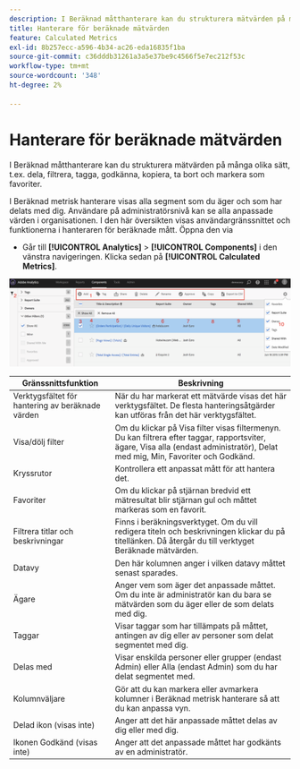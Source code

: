 ```yaml
---
description: I Beräknad måtthanterare kan du strukturera mätvärden på många olika sätt, t.ex. dela, filtrera, tagga, godkänna, kopiera, ta bort och markera som favoriter.
title: Hanterare för beräknade mätvärden
feature: Calculated Metrics
exl-id: 8b257ecc-a596-4b34-ac26-eda16835f1ba
source-git-commit: c36dddb31261a3a5e37be9c4566f5e7ec212f53c
workflow-type: tm+mt
source-wordcount: '348'
ht-degree: 2%

---
```


# Hanterare för beräknade mätvärden

I Beräknad måtthanterare kan du strukturera mätvärden på många olika sätt, t.ex. dela, filtrera, tagga, godkänna, kopiera, ta bort och markera som favoriter.

I Beräknad metrisk hanterare visas alla segment som du äger och som har delats med dig. Användare på administratörsnivå kan se alla anpassade värden i organisationen. I den här översikten visas användargränssnittet och funktionerna i hanteraren för beräknade mått. Öppna den via

* Går till **[!UICONTROL Analytics]** > **[!UICONTROL Components]** i den vänstra navigeringen. Klicka sedan på **[!UICONTROL Calculated Metrics]**.

![](assets/calcmet_mgr_ui.png)

| Gränssnittsfunktion | Beskrivning |
| --- | --- |
| Verktygsfältet för hantering av beräknade värden | När du har markerat ett mätvärde visas det här verktygsfältet. De flesta hanteringsåtgärder kan utföras från det här verktygsfältet. |
| Visa/dölj filter | Om du klickar på Visa filter visas filtermenyn. Du kan filtrera efter taggar, rapportsviter, ägare, Visa alla (endast administratör), Delat med mig, Min, Favoriter och Godkänd. |
| Kryssrutor | Kontrollera ett anpassat mått för att hantera det. |
| Favoriter | Om du klickar på stjärnan bredvid ett mätresultat blir stjärnan gul och måttet markeras som en favorit. |
| Filtrera titlar och beskrivningar | Finns i beräkningsverktyget. Om du vill redigera titeln och beskrivningen klickar du på titellänken. Då återgår du till verktyget Beräknade mätvärden. |
| Datavy | Den här kolumnen anger i vilken datavy måttet senast sparades. |
| Ägare | Anger vem som äger det anpassade måttet. Om du inte är administratör kan du bara se mätvärden som du äger eller de som delats med dig. |
| Taggar | Visar taggar som har tillämpats på måttet, antingen av dig eller av personer som delat segmentet med dig. |
| Delas med | Visar enskilda personer eller grupper (endast Admin) eller Alla (endast Admin) som du har delat segmentet med. |
| Kolumnväljare | Gör att du kan markera eller avmarkera kolumner i Beräknad metrisk hanterare så att du kan anpassa vyn. |
| Delad ikon (visas inte) | Anger att det här anpassade måttet delas av dig eller med dig. |
| Ikonen Godkänd (visas inte) | Anger att det anpassade måttet har godkänts av en administratör. |
